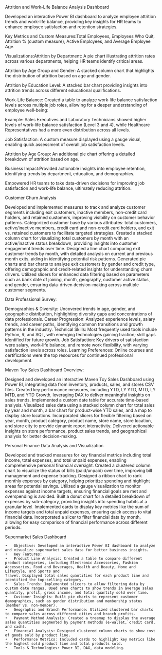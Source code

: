 Attrition and Work-Life Balance Analysis Dashboard

Developed an interactive Power BI dashboard to analyze employee attrition trends and work-life balance, providing key insights for HR teams to enhance employee satisfaction and retention strategies.

Key Metrics and Custom Measures:Total Employees, Employees Who Quit, Attrition % (custom measure), Active Employees, and Average Employee Age.

Visualizations:Attrition by Department: A pie chart illustrating attrition rates across various departments, helping HR teams identify critical areas.

Attrition by Age Group and Gender: A stacked column chart that highlights the distribution of attrition based on age and gender.

Attrition by Education Level: A stacked bar chart providing insights into attrition trends across different educational qualifications.

Work-Life Balance: Created a table to analyze work-life balance satisfaction levels across multiple job roles, allowing for a deeper understanding of employee well-being:

Example: Sales Executives and Laboratory Technicians showed higher levels of work-life balance satisfaction (Level 3 and 4), while Healthcare Representatives had a more even distribution across all levels.

Job Satisfaction: A custom measure displayed using a gauge visual, enabling quick assessment of overall job satisfaction levels.

Attrition by Age Group: An additional pie chart offering a detailed breakdown of attrition based on age.

Business Impact:Provided actionable insights into employee retention, identifying trends by department, education, and demographics.

Empowered HR teams to take data-driven decisions for improving job satisfaction and work-life balance, ultimately reducing attrition.


Customer Churn Analysis

Developed and implemented measures to track and analyze customer segments including exit customers, inactive members, non-credit card holders, and retained customers, improving visibility on customer behavior patterns.
Categorized customer base by various attributes: total customers, active/inactive members, credit card and non-credit card holders, and exit vs. retained customers to facilitate targeted strategies.
Created a stacked column chart for visualizing total customers by month with an active/inactive status breakdown, providing insights into customer engagement trends over time.
Designed a line chart comparing exit customer trends by month, with detailed analysis on current and previous month exits, aiding in identifying potential risk patterns.
Generated pie charts and bar charts to analyze exit customers by gender and credit type, offering demographic and credit-related insights for understanding churn drivers.
Utilized slicers for enhanced data filtering based on parameters such as bank date of joining, month, geography, customer active status, and gender, ensuring data-driven decision-making across multiple customer segments.



Data Professional Survey:

Demographics & Diversity: Uncovered trends in age, gender, and geographic distribution, highlighting diversity gaps and concentrations of data professionals.
Career Progression: Analyzed experience levels, salary trends, and career paths, identifying common transitions and growth patterns in the industry.
Technical Skills: Most frequently used tools include Python, R, and SQL, with emerging technologies gaining traction; skill gaps identified for future growth.
Job Satisfaction: Key drivers of satisfaction were salary, work-life balance, and remote work flexibility, with varying satisfaction levels across roles.
Learning Preferences: Online courses and certifications were the top resources for continued professional development.




Maven Toy Sales Dashboard Overview:

Designed and developed an interactive Maven Toy Sales Dashboard using Power BI, integrating data from inventory, products, sales, and stores CSV files.
Created key performance measures, including YTD, LY YTD, MTD, LY MTD, and YTD Growth, leveraging DAX to deliver meaningful insights on sales trends.
Implemented a custom date table for accurate time-based analysis.
Visualized sales data using a stacked column chart for total sales by year and month, a bar chart for product-wise YTD sales, and a map to display store locations.
Incorporated slicers for flexible filtering based on year, month, product category, product name, store name, store location, and store city to provide dynamic report interactivity.
Delivered actionable insights on store performance, product sales trends, and geographical analysis for better decision-making.

Personal Finance Data Analysis and Visualization

Developed and tracked measures for key financial metrics including total income, total expenses, and total unpaid expenses, enabling comprehensive personal financial oversight.
Created a clustered column chart to visualize the status of bills (paid/unpaid) over time, improving bill management and expense tracking.
Designed a ribbon chart to rank monthly expenses by category, helping prioritize spending and highlight areas for potential savings.
Utilized a gauge visualization to monitor expenses against income targets, ensuring financial goals are met and overspending is avoided.
Built a donut chart for a detailed breakdown of expenses by sub-category, providing insights into spending habits at a granular level.
Implemented cards to display key metrics like the sum of income targets and total unpaid expenses, ensuring quick access to vital financial data.
Incorporated a slicer to filter financial data by month, allowing for easy comparison of financial performance across different periods.

Supermarket Sales Dashboard 

	•	Objective: Developed an interactive Power BI dashboard to analyze and visualize supermarket sales data for better business insights.
	•	Key Features:
	•	Product Line Analysis: Created a table to compare different product categories, including Electronic Accessories, Fashion Accessories, Food and Beverages, Health and Beauty, Home and Lifestyle, and Sports and 
    Travel. Displayed total sales quantities for each product line and identified the top-selling category.
	•	Sales Trends: Implemented slicers to allow filtering data by custom date ranges. Used area charts to show trends in average sales quantity, profit, gross income, and total quantity sold over time.
	•	Customer Insights: Built pie charts to represent customer demographics, such as gender distribution and membership status (member vs. non-member).
	•	Geographic and Branch Performance: Utilized clustered bar charts to compare sales across different cities and branch profits.
	•	Payment Method Analysis: Created a treemap to display the average sales quantities segmented by payment methods (e-wallet, credit card, and cash).
	•	Financial Analysis: Designed clustered column charts to show cost of goods sold by product line.
	•	Performance Metrics: Included cards to highlight key metrics like the highest sold product line and total products sold.
	•	Tools & Technologies: Power BI, DAX, data modeling.





